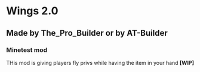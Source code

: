 # Wings 2.0
## Made by The_Pro_Builder or by AT-Builder
### Minetest mod
THis mod is giving players fly privs while having the item in your hand **[WIP]**
